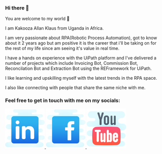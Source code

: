 ### Hi there 👋

You are welcome to my world 👋

I am Kakooza Allan Klaus from Uganda in Africa.

I am very passionate about RPA(Robotic Process Automation), got to know about it 2 years ago but am positive it is the career that i'll be taking on for the rest of my life since am seeing it's value in real time.

I have a hands on experience with the UiPath platform and I've delivered a number of projects which include Invoicing Bot, Commission Bot, Reconcilation Bot and Extraction Bot using the REFramework for UiPath.

I like learning and upskilling myself with the latest trends in the RPA space.

I also like connecting with people that share the same niche with me.

### Feel free to get in touch with me on my socials:

<a href="https://www.linkedin.com/in/kakooza-allan-klaus-56b7bb152/" target="_blank"> 
  <img src="https://github.com/DwinaTech/public-images/blob/main/linkedin-icon.png" alt="LinkedIn-logo"/>
</a>

<a href="https://www.facebook.com/haula.zawedde?mibextid=ZbWKwL" target="_blank"> 
  <img src="https://github.com/DwinaTech/public-images/blob/main/facebook-con.png" alt="Facebook-logo"/>
</a>

<a href="https://www.youtube.com/@klausteachestech" target="_blank"> 
  <img src="https://github.com/DwinaTech/public-images/blob/main/youtube-icon.png" alt="YouTube-logo"/>
</a>

